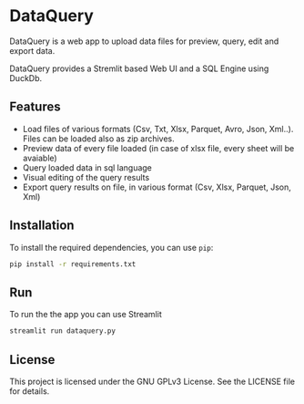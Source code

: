 # DataQuery

DataQuery is a web app to upload data files for preview, query, edit and export data.

DataQuery provides a Stremlit based Web UI and a SQL Engine using DuckDb.

## Features

- Load files of various formats (Csv, Txt, Xlsx, Parquet, Avro, Json, Xml..). Files can be loaded also as zip archives.
- Preview data of every file loaded (in case of xlsx file, every sheet will be avaiable)
- Query loaded data in sql language
- Visual editing of the query results
- Export query results on file, in various format (Csv, Xlsx, Parquet, Json, Xml)

## Installation

To install the required dependencies, you can use `pip`:

```sh
pip install -r requirements.txt
```

## Run

To run the the app you can use Streamlit

```sh
streamlit run dataquery.py
```

## License

This project is licensed under the GNU GPLv3 License. See the LICENSE file for details.